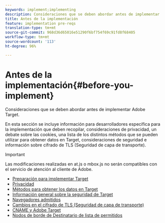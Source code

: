 ```yaml
---
keywords: implement;implementing
description: Consideraciones que se deben abordar antes de implementar Adobe Target.
title: Antes de la implementación
feature: implementation pre-reqs
translation-type: tm+mt
source-git-commit: 968d36d65016e51290f6bf754f69c91fd8f68405
workflow-type: tm+mt
source-wordcount: '113'
ht-degree: 96%

---
```



# Antes de la implementación{#before-you-implement}

Consideraciones que se deben abordar antes de implementar Adobe Target.

En esta sección se incluye información para desarrolladores específica para la implementación que deben recopilar, consideraciones de privacidad, un debate sobre las cookies, una lista de los distintos métodos que se pueden utilizar para obtener datos en Target, consideraciones de seguridad e información sobre cifrado de TLS (Seguridad de capa de transporte).

>[!IMPORTANT]
>
>Las modificaciones realizadas en at.js o mbox.js no serán compatibles con el servicio de atención al cliente de Adobe.

- [Preparación para implementar Target](prepare-to-implement-target.md)
- [Privacidad](c-privacy/privacy.md)
- [Métodos para obtener los datos en Target](c-methods-to-get-data-into-target/methods-to-get-data-into-target.md)
- [Información general sobre la seguridad de Target](target-security-overview.md)
- [Navegadores admitidos](supported-browsers.md)
- [Cambios en el cifrado de TLS (Seguridad de capa de transporte)](tls-transport-layer-security-encryption.md)
- [CNAME y Adobe Target](implement-cname-support-in-target.md)
- [Nodos de borde de Destinatario de lista de permitidos](/help/c-implementing-target/c-considerations-before-you-implement-target/allowlist-edges.md)